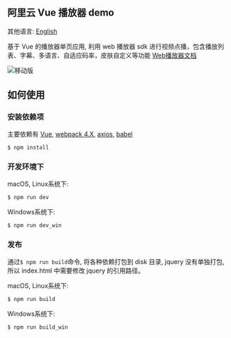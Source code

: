 ## 阿里云 Vue 播放器 demo

其他语言: [English](https://github.com/aliyunvideo/AliyunPlayer_Web/blob/master/H5VodVueDemo/README.md)

基于 Vue 的播放器单页应用, 利用 web 播放器 sdk 进行视频点播，包含播放列表、字幕、多语言、自适应码率，皮肤自定义等功能 [Web播放器文档](https://help.aliyun.com/document_detail/51991.html?spm=a2c4g.11186623.6.708.Sfv1et)

![移动版](https://player.alicdn.com/aliplayer/img/h5vuedemo.png) 

## 如何使用

### 安装依赖项

主要依赖有 [Vue](https://vuejs.org/), [webpack 4.X](https://webpack.js.org/), [axios](https://github.com/axios/axios), [babel](https://babeljs.io/)

```bash
$ npm install
```

### 开发环境下

macOS, Linux系统下:

```bash
$ npm run dev
```

Windows系统下:

```bash
$ npm run dev_win
```

### 发布

通过`$ npm run build`命令, 将各种依赖打包到 disk 目录, jquery 没有单独打包, 所以 index.html 中需要修改 jquery 的引用路径。

macOS, Linux系统下:

```bash
$ npm run build
```

Windows系统下:

```bash
$ npm run build_win
```
